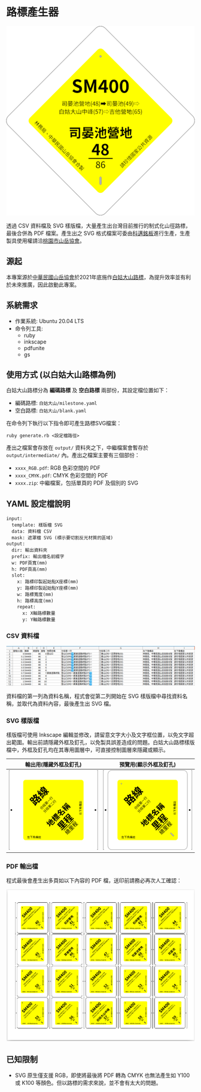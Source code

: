 # 路標產生器

![logo](images/logo.png)

透過 CSV 資料檔及 SVG 樣版檔，大量產生出台灣目前推行的制式化山徑路標，最後合併為 PDF 檔案。產生出之 SVG 格式檔案可委由[科邁銘板](https://www.comaxglobal.com/zh/)進行生產，生產製具使用權請洽[桃園市山岳協會](https://www.tytaaa.org.tw/)。

## 源起

本專案源於[中華民國山岳協會](http://www.mountaineering.org.tw/)於2021年底施作[白姑大山路標](https://dongshih.forest.gov.tw/all-news/0068637)，為提升效率並有利於未來推廣，因此啟動此專案。

## 系統需求

- 作業系統: Ubuntu 20.04 LTS
- 命令列工具:
  - ruby
  - inkscape
  - pdfunite
  - gs

## 使用方式 (以白姑大山路標為例)

白姑大山路標分為 **編碼路標** 及 **空白路標** 兩部份，其設定檔位置如下：

- 編碼路標: `白姑大山/milestone.yaml`
- 空白路標: `白姑大山/blank.yaml`

在命令列下執行以下指令即可產生路標SVG檔案：

```shell
ruby generate.rb <設定檔路徑>
```

產出之檔案會存放在 `output/` 資料夾之下，中繼檔案會暫存於 `output/intermediate/` 內。產出之檔案主要有三個部份：

- `xxxx_RGB.pdf`: RGB 色彩空間的 PDF
- `xxxx_CMYK.pdf`: CMYK 色彩空間的 PDF
- `xxxx.zip`: 中繼檔案，包括單頁的 PDF 及個別的 SVG

## YAML 設定檔說明

```
input:
  template: 樣版檔 SVG
  data: 資料檔 CSV
  mask: 遮罩檔 SVG (標示要切割反光材質的區域)
output:
  dir: 輸出資料夾
  prefix: 輸出檔名前綴字
  w: PDF頁寬(mm)
  h: PDF頁高(mm)
  slot:
    x: 路標印製起始點X座標(mm)
    y: 路標印製起始點Y座標(mm)
    w: 路標寬度(mm)
    h: 路標高度(mm)
    repeat:
      x: X軸路標數量
      y: Y軸路標數量
```

### CSV 資料檔

![CSV 資料檔](images/data-example.png)

資料檔的第一列為資料名稱，程式會從第二列開始在 SVG 樣版檔中尋找資料名稱，並取代為資料內容，最後產生出 SVG 檔。

### SVG 樣版檔

樣版檔可使用 Inkscape 編輯並修改，請留意文字大小及文字框位置，以免文字超出範圍。輸出前請隱藏外框及釘孔，以免製具誤差造成的問題。白姑大山路標樣版檔中，外框及釘孔均在其專用圖層中，可直接控制圖層來隱藏或顯示。

| 輸出用(隱藏外框及釘孔) | 預覽用(顯示外框及釘孔)  |
| ---  | --- |
| ![輸出用(隱藏外框及釘孔)](images/template-1.png) | ![預覽用(顯示外框及釘孔)](images/template-2.png) |

### PDF 輸出檔

程式最後會產生出多頁如以下內容的 PDF 檔，送印前請務必再次人工確認：

![PDF 輸出](images/page-output.png)

## 已知限制

- SVG 原生僅支援 RGB，即使將最後將 PDF 轉為 CMYK 也無法產生如 Y100 或 K100 等顏色。但以路標的需求來說，並不會有太大的問題。
